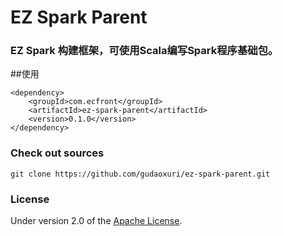 EZ Spark Parent
===
### EZ Spark 构建框架，可使用Scala编写Spark程序基础包。

##使用

    <dependency>
        <groupId>com.ecfront</groupId>
        <artifactId>ez-spark-parent</artifactId>
        <version>0.1.0</version>
    </dependency>

### Check out sources
`git clone https://github.com/gudaoxuri/ez-spark-parent.git`

### License

Under version 2.0 of the [Apache License][].

[Apache License]: http://www.apache.org/licenses/LICENSE-2.0

